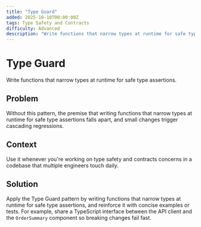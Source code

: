 ```yaml
---
title: "Type Guard"
added: 2025-10-10T00:00:00Z
tags: Type Safety and Contracts
difficulty: Advanced
description: "Write functions that narrow types at runtime for safe type assertions."
---
```

# Type Guard

Write functions that narrow types at runtime for safe type assertions.

## Problem

Without this pattern, the premise that writing functions that narrow types at runtime for safe type assertions falls apart, and small changes trigger cascading regressions.

## Context

Use it whenever you're working on type safety and contracts concerns in a codebase that multiple engineers touch daily.

## Solution

Apply the Type Guard pattern by writing functions that narrow types at runtime for safe type assertions, and reinforce it with concise examples or tests. For example, share a TypeScript interface between the API client and the `OrderSummary` component so breaking changes fail fast.
